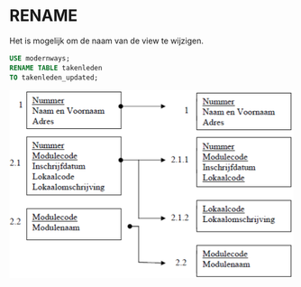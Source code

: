 # RENAME

Het is mogelijk om de naam van de view te wijzigen.

```sql
USE modernways;
RENAME TABLE takenleden
TO takenleden_updated;
```

![](../../.gitbook/assets/image%20%2855%29.png)

